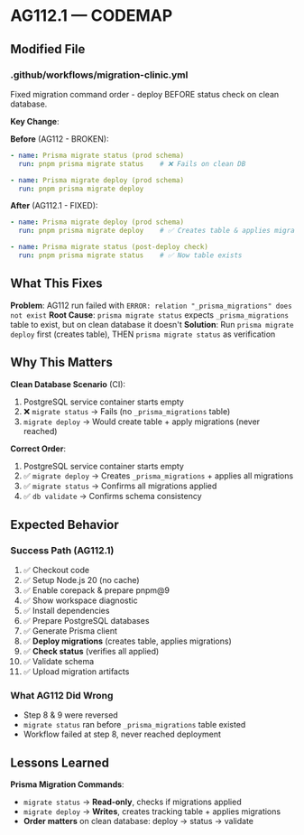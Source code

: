 # AG112.1 — CODEMAP

## Modified File

### .github/workflows/migration-clinic.yml
Fixed migration command order - deploy BEFORE status check on clean database.

**Key Change**:

**Before** (AG112 - BROKEN):
```yaml
- name: Prisma migrate status (prod schema)
  run: pnpm prisma migrate status    # ❌ Fails on clean DB

- name: Prisma migrate deploy (prod schema)
  run: pnpm prisma migrate deploy
```

**After** (AG112.1 - FIXED):
```yaml
- name: Prisma migrate deploy (prod schema)
  run: pnpm prisma migrate deploy    # ✅ Creates table & applies migrations

- name: Prisma migrate status (post-deploy check)
  run: pnpm prisma migrate status    # ✅ Now table exists
```

## What This Fixes

**Problem**: AG112 run failed with `ERROR: relation "_prisma_migrations" does not exist`
**Root Cause**: `prisma migrate status` expects `_prisma_migrations` table to exist, but on clean database it doesn't
**Solution**: Run `prisma migrate deploy` first (creates table), THEN `prisma migrate status` as verification

## Why This Matters

**Clean Database Scenario** (CI):
1. PostgreSQL service container starts empty
2. ❌ `migrate status` → Fails (no `_prisma_migrations` table)
3. `migrate deploy` → Would create table + apply migrations (never reached)

**Correct Order**:
1. PostgreSQL service container starts empty
2. ✅ `migrate deploy` → Creates `_prisma_migrations` + applies all migrations
3. ✅ `migrate status` → Confirms all migrations applied
4. ✅ `db validate` → Confirms schema consistency

## Expected Behavior

### Success Path (AG112.1)
1. ✅ Checkout code
2. ✅ Setup Node.js 20 (no cache)
3. ✅ Enable corepack & prepare pnpm@9
4. ✅ Show workspace diagnostic
5. ✅ Install dependencies
6. ✅ Prepare PostgreSQL databases
7. ✅ Generate Prisma client
8. ✅ **Deploy migrations** (creates table, applies migrations)
9. ✅ **Check status** (verifies all applied)
10. ✅ Validate schema
11. ✅ Upload migration artifacts

### What AG112 Did Wrong
- Step 8 & 9 were reversed
- `migrate status` ran before `_prisma_migrations` table existed
- Workflow failed at step 8, never reached deployment

## Lessons Learned

**Prisma Migration Commands**:
- `migrate status` → **Read-only**, checks if migrations applied
- `migrate deploy` → **Writes**, creates tracking table + applies migrations
- **Order matters** on clean database: deploy → status → validate
